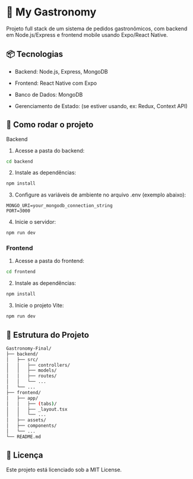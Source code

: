 # 🍔 My Gastronomy
Projeto full stack de um sistema de pedidos gastronômicos, com backend em Node.js/Express e frontend mobile usando Expo/React Native.

## 📦 Tecnologias
- Backend: Node.js, Express, MongoDB

- Frontend: React Native com Expo

- Banco de Dados: MongoDB

- Gerenciamento de Estado: (se estiver usando, ex: Redux, Context API)


## 🚀 Como rodar o projeto
Backend
1. Acesse a pasta do backend:

```bash
cd backend
```
2. Instale as dependências:

```bash
npm install
```

3. Configure as variáveis de ambiente no arquivo .env (exemplo abaixo):

```env
MONGO_URI=your_mongodb_connection_string
PORT=3000
```

4. Inicie o servidor:

```bash
npm run dev
```

### Frontend
1. Acesse a pasta do frontend:

```bash
cd frontend
```

2. Instale as dependências:

```bash
npm install
```

3. Inicie o projeto Vite:

```bash
npm run dev
```

## 📁 Estrutura do Projeto
```bash
Gastronomy-Final/
├── backend/
│   ├── src/
│   │   ├── controllers/
│   │   ├── models/
│   │   ├── routes/
│   │   └── ...
│   └── ...
├── frontend/
│   ├── app/
│   │   ├── (tabs)/
│   │   ├── _layout.tsx
│   │   └── ...
│   ├── assets/
│   ├── components/
│   └── ...
└── README.md
```

## 📄 Licença
Este projeto está licenciado sob a MIT License.

